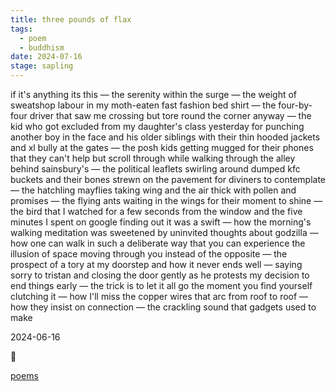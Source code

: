 ```yaml
---
title: three pounds of flax
tags:
  - poem
  - buddhism
date: 2024-07-16
stage: sapling
---
```

if it's anything its this — the serenity within the surge — the weight of sweatshop labour in my moth-eaten fast fashion bed shirt — the four-by-four driver that saw me crossing but tore round the corner anyway — the kid who got excluded from my daughter's class yesterday for punching another boy in the face and his older siblings with their thin hooded jackets and xl bully at the gates — the posh kids getting mugged for their phones that they can't help but scroll through while walking through the alley behind sainsbury's — the political leaflets swirling around dumped kfc buckets and their bones strewn on the pavement for diviners to contemplate — the hatchling mayflies taking wing and the air thick with pollen and promises — the flying ants waiting in the wings for their moment to shine — the bird that I watched for a few seconds from the window and the five minutes I spent on google finding out it was a swift — how the morning's walking meditation was sweetened by uninvited thoughts about godzilla — how one can walk in such a deliberate way that you can experience the illusion of space moving through you instead of the opposite — the prospect of a tory at my doorstep and how it never ends well — saying sorry to tristan and closing the door gently as he protests my decision to end things early — the trick is to let it all go the moment you find yourself clutching it — how I'll miss the copper wires that arc from roof to roof — how they insist on connection — the crackling sound that gadgets used to make

2024-06-16

🌿

[poems](content/poems.md)

